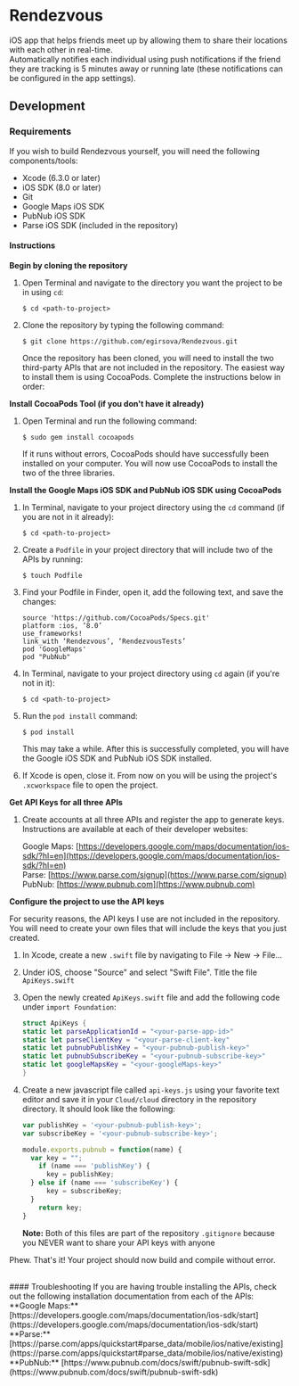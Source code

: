 # Rendezvous
iOS app that helps friends meet up by allowing them to share their locations with each other in real-time.   
Automatically notifies each individual using push notifications if the friend they are tracking is 5 minutes away or running late (these notifications can be configured in the app settings).

## Development
### Requirements
If you wish to build Rendezvous yourself, you will need the following components/tools:

* Xcode (6.3.0 or later)
* iOS SDK (8.0 or later)
* Git
* Google Maps iOS SDK
* PubNub iOS SDK
* Parse iOS SDK (included in the repository)

#### Instructions
**Begin by cloning the repository**

1. Open Terminal and navigate to the directory you want the project to be in using `cd`:  

	`$ cd <path-to-project>`  
	

2. Clone the repository by typing the following command:  

	`$ git clone https://github.com/egirsova/Rendezvous.git`
	
	Once the repository has been cloned, you will need to install the two third-party APIs that are not included in the repository. The easiest way to install them is using CocoaPods. Complete the instructions below in order:
	  
**Install CocoaPods Tool (if you don't have it already)**
	
1. Open Terminal and run the following command:  
	
	`$ sudo gem install cocoapods`  
	
	If it runs without errors, CocoaPods should have successfully been installed on your computer. You will now use CocoaPods to install the two of the three libraries.

**Install the Google Maps iOS SDK and PubNub iOS SDK using CocoaPods**

1. In Terminal, navigate to your project directory using the `cd` command (if you are not in it already):  
	
	`$ cd <path-to-project>`

2. Create a `Podfile` in your project directory that will include two of the APIs by running:  
	
	`$ touch Podfile`

3. Find your Podfile in Finder, open it, add the following text, and save the changes:  
	
	~~~
	source 'https://github.com/CocoaPods/Specs.git'
	platform :ios, ‘8.0’
	use_frameworks!
	link_with ‘Rendezvous’, ‘RendezvousTests’
	pod 'GoogleMaps'
	pod "PubNub"
	~~~

4. In Terminal, navigate to your project directory using `cd` again (if you're not in it):  
	
	`$ cd <path-to-project>`
	
5. Run the `pod install` command:  
	
	`$ pod install`
	
	This may take a while. After this is successfully completed, you will have the Google iOS SDK and PubNub iOS SDK installed.
	
6. If Xcode is open, close it. From now on you will be using the project's `.xcworkspace` file to open the project.

**Get API Keys for all three APIs**

1. Create accounts at all three APIs and register the app to generate keys. Instructions are available at each of their developer websites:  
	
	Google Maps: [https://developers.google.com/maps/documentation/ios-sdk/?hl=en](https://developers.google.com/maps/documentation/ios-sdk/?hl=en)  
	Parse: [https://www.parse.com/signup](https://www.parse.com/signup)  
	PubNub: [https://www.pubnub.com](https://www.pubnub.com)

**Configure the project to use the API keys**

For security reasons, the API keys I use are not included in the repository. You will need to create your own files that will include the keys that you just created.

1. In Xcode, create a new `.swift` file by navigating to File -> New -> File...
2. Under iOS, choose "Source" and select "Swift File". Title the file `ApiKeys.swift`
3. Open the newly created `ApiKeys.swift` file and add the following code under `import Foundation`:  
	
	~~~swift
	struct ApiKeys {
    static let parseApplicationId = "<your-parse-app-id>"
    static let parseClientKey = "<your-parse-client-key"
    static let pubnubPublishKey = "<your-pubnub-publish-key>"
    static let pubnubSubscribeKey = "<your-pubnub-subscribe-key>"
    static let googleMapsKey = "<your-googleMaps-key>"
	}
	~~~
4. Create a new javascript file called `api-keys.js` using your favorite text editor and save it in your `Cloud/cloud` directory in the repository directory. It should look like the following:
	
	~~~javascript
	var publishKey = '<your-pubnub-publish-key>';
	var subscribeKey = '<your-pubnub-subscribe-key>';
	
	module.exports.pubnub = function(name) {
	  var key = "";
	    if (name === 'publishKey') {
	      key = publishKey;
	  } else if (name === 'subscribeKey') {
	      key = subscribeKey;
	  } 
	    return key;
	}
	~~~
	
	**Note:** Both of this files are part of the repository `.gitignore` because you NEVER want to share your API keys with anyone

Phew. That's it! Your project should now build and compile without error.

<br>
#### Troubleshooting
If you are having trouble installing the APIs, check out the following installation documentation from each of the APIs:  
**Google Maps:** [https://developers.google.com/maps/documentation/ios-sdk/start] (https://developers.google.com/maps/documentation/ios-sdk/start)  
**Parse:** [https://parse.com/apps/quickstart#parse_data/mobile/ios/native/existing](https://parse.com/apps/quickstart#parse_data/mobile/ios/native/existing)  
**PubNub:** [https://www.pubnub.com/docs/swift/pubnub-swift-sdk] (https://www.pubnub.com/docs/swift/pubnub-swift-sdk)
